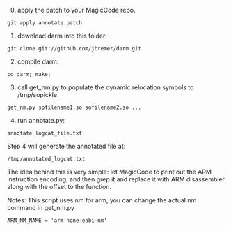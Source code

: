 0. apply the patch to your MagicCode repo.
```
git apply annotate.patch
```
1. download darm into this folder:
```
git clone git://github.com/jbremer/darm.git
```
2. compile darm:
```
cd darm; make;
```
3. call get_nm.py to populate the dynamic relocation symbols to /tmp/sopickle
```
get_nm.py sofilename1.so sofilename2.so ...
```
4. run annotate.py:
```
annotate logcat_file.txt
```

Step 4 will generate the annotated file at:
```
/tmp/annotated_logcat.txt
```

The idea behind this is very simple: let MagicCode to print out the ARM instruction encoding, 
and then grep it and replace it with ARM disassembler along with the offset to the function.

Notes:
This script uses nm for arm, you can change the actual nm command in get_nm.py
```
ARM_NM_NAME = 'arm-none-eabi-nm'
```
